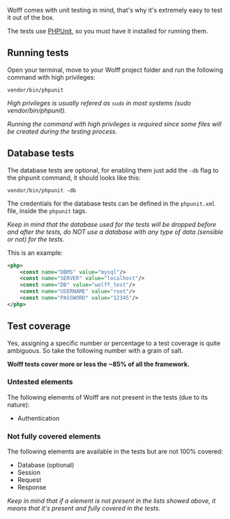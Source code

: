 Wolff comes with unit testing in mind, that's why it's extremely easy to test it out of the box.

The tests use [PHPUnit](https://phpunit.de), so you must have it installed for running them.

## Running tests

Open your terminal, move to your Wolff project folder and run the following command with high privileges:

```
vendor/bin/phpunit
```

_High privileges is usually refered as `sudo` in most systems (sudo vendor/bin/phpunit)._

_Running the command with high privileges is required since some files will be created during the testing process._

## Database tests

The database tests are optional, for enabling them just add the `-db` flag to the phpunit command, it should looks like this:

```
vendor/bin/phpunit -db
```

The credentials for the database tests can be defined in the `phpunit.xml` file, inside the `phpunit` tags.

_Keep in mind that the database used for the tests will be dropped before and after the tests, do NOT use a database with any type of data (sensible or not) for the tests._

This is an example:

```xml
<php>
    <const name="DBMS" value="mysql"/>
    <const name="SERVER" value="localhost"/>
    <const name="DB" value="wolff_test"/>
    <const name="USERNAME" value="root"/>
    <const name="PASSWORD" value="12345"/>
</php>
```

## Test coverage

Yes, assigning a specific number or percentage to a test coverage is quite ambiguous. So take the following number with a grain of salt.

**Wolff tests cover more or less the ~85% of all the framework.**

### Untested elements

The following elements of Wolff are not present in the tests (due to its nature):

* Authentication

### Not fully covered elements

The following elements are available in the tests but are not 100% covered:

* Database (optional)
* Session
* Request
* Response

_Keep in mind that if a element is not present in the lists showed above, it means that it's present and fully covered in the tests._
